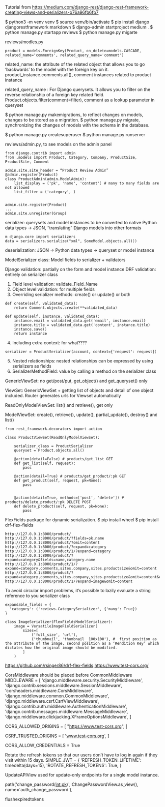Tutorial from 
https://medium.com/django-rest/django-rest-framework-creating-views-and-serializers-b76a96fb6fb7

$ python3 -m venv venv
$ source venv/bin/activate
$ pip install django djangorestframework markdown
$ django-admin startproject medium .
$ python manage.py startapp reviews
$ python manage.py migarte

reviews/modles.py

```
product = models.ForeignKey(Product, on_delete=models.CASCADE, related_name='comments', related_query_name='comment')
```

related_name: the attribute of the related object that allows you to go ‘backwards’ to the model with the foreign key on it. 
product_instance.comments.all(), comment instances related to product instance

related_query_name : For Django querysets. It allows you to filter on the reverse relationship of a foreign key related field.
Product.objects.filter(comment=filter), comment as a lookup parameter in queryset

$ python manage.py makemigrations, to reflect changes on models, changes to be stored as a migration.
$ python manage.py migrate, synchronizing the changes of models with the schema in the database.

$ python manage.py createsuperuser
$ python manage.py runserver

reviews/admin.py, to see models on the admin panel
```
from django.contrib import admin
from .models import Product, Category, Company, ProductSize, ProductSite, Comment

admin.site.site_header = “Product Review Admin”
@admin.register(Product)
class ProductAdmin(admin.ModelAdmin):
    list_display = ('pk', 'name', 'content') # many to many fields are not allowed
    list_filter = ('category', )


admin.site.register(Product)
...
admin.site.unregister(Group)
```

serializer:  querysets and model instances to be converted to native Python data types -> JSON, “translating” Django models into other formats
```
m django.core import serializers
data = serializers.serialize("xml", SomeModel.objects.all())
```
deserialization: JSON -> Python data types -> queryset or model instance

ModelSerializer class: Model fields to serializer + validators

Django validation: partially on the form and model instance
DRF validation: entirely on serializer class
1. Field level validation: validate_Field_Name
2. Object level validation: for multiple fields
3. Overriding serializer methods: create() or update() or both
```
def create(self, validated_data):
    return Comment.objects.create(**validated_data)

def update(self, instance, validated_data):
    instance.email = validated_data.get('email', instance.email)
    instance.title = validated_data.get('content', instance.title)
    instance.save()
    return instance
```
4. Including extra context: for what????
```
serializer = ProductSerializer(account, context={'request': request})
```
5. Nested relationships: nested relationships can be expressed by using serializers as fields
6. SerializerMethodField: value by calling a method on the serializer class

GenericViewSet: no get/post/put, get_object() and get_queryset() only

ViewSet: GenericViewSet + getting list of objects and detail of one object included. Router generates urls for Viewset automatically

ReadOnlyModelViewSet: list() and retrieve(), get only

ModelViewSet: create(), retrieve(), update(), partial_update(), destroy() and list()


```
from rest_framework.decorators import action

class ProductViewSet(ReadOnlyModelViewSet):

    serializer_class = ProductSerializer
    queryset = Product.objects.all()
    
    @action(detail=False) # products/get_list GET
    def get_list(self, request):
        pass
      
    @action(detail=True) # products/get_product/:pk GET
    def get_product(self, request, pk=None):
        pass


    @action(detail=True, methods=['post', 'delete']) # products/delete_product/:pk DELETE POST
    def delete_product(self, request, pk=None):
        pass

```

FlexFields package for dynamic serialization.
$ pip install wheel
$ pip install drf-flex-fields
```
http://127.0.0.1:8000/product/
http://127.0.0.1:8000/product/?fields=pk,name
http://127.0.0.1:8000/product/?omit=content
http://127.0.0.1:8000/product/?expand=category
http://127.0.0.1:8000/product/1/?expand=category
http://127.0.0.1:8000/product/?expand=category&fields=name,category.name
http://127.0.0.1:8000/product/1/?expand=category,comments,sites.company,sites.productsize&omit=content
http://127.0.0.1:8000/product/?expand=category,comments,sites.company,sites.productsize&omit=content&category=4
http://127.0.0.1:8000/product/1/?expand=image&omit=content
```

To avoid circular import problems, it’s possible to lazily evaluate a string reference to you serializer class
```
expandable_fields = {
  'category': ('reviews.CategorySerializer', {'many': True})
}
``` 
```
class ImageSerializer(FlexFieldsModelSerializer):
    image = VersatileImageFieldSerializer(
        sizes=[
            ('full_size', 'url'),
            ('thumbnail', 'thumbnail__100x100'), #  first position as the attribute of the image, second position as a ‘Rendition Key’ which dictates how the original image should be modified.
        ]
    )

```

https://github.com/rsinger86/drf-flex-fields
https://www.test-cors.org/

CorsMiddleware should be placed before CommonMiddleware 
MIDDLEWARE = [
    'django.middleware.security.SecurityMiddleware',
    'django.contrib.sessions.middleware.SessionMiddleware',
    'corsheaders.middleware.CorsMiddleware',
    'django.middleware.common.CommonMiddleware',
    'django.middleware.csrf.CsrfViewMiddleware',
    'django.contrib.auth.middleware.AuthenticationMiddleware',
    'django.contrib.messages.middleware.MessageMiddleware',
    'django.middleware.clickjacking.XFrameOptionsMiddleware',
]

CORS_ALLOWED_ORIGINS = [
    "https://www.test-cors.org",
]

CSRF_TRUSTED_ORIGINS = [
    'www.test-cors.org',
]

CORS_ALLOW_CREDENTIALS = True

Rotate the refresh tokens so that our users don’t have to log in again if they visit within 15 days.
SIMPLE_JWT = {
    'REFRESH_TOKEN_LIFETIME': timedelta(days=15),
    'ROTATE_REFRESH_TOKENS': True,
}


UpdateAPIView used for update-only endpoints for a single model instance.

path('change_password/<int:pk>/', ChangePasswordView.as_view(), name='auth_change_password'),


flushexpiredtokens